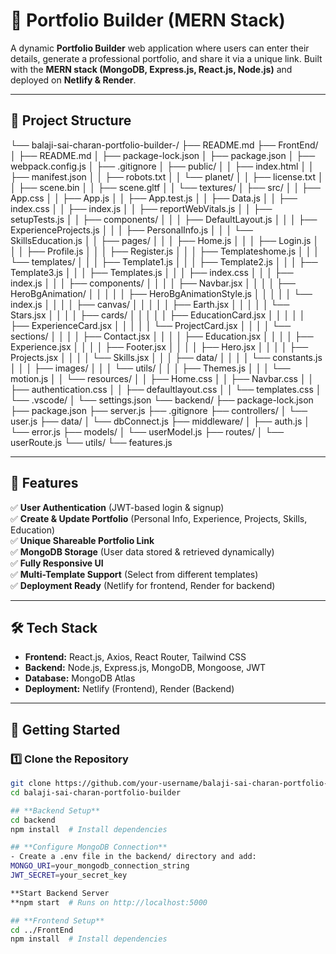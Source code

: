 # 🚀 Portfolio Builder (MERN Stack)

A dynamic **Portfolio Builder** web application where users can enter their details, generate a professional portfolio, and share it via a unique link. Built with the **MERN stack (MongoDB, Express.js, React.js, Node.js)** and deployed on **Netlify & Render**.

---

## 📂 Project Structure
└── balaji-sai-charan-portfolio-builder-/
├── README.md
├── FrontEnd/
│ ├── README.md
│ ├── package-lock.json
│ ├── package.json
│ ├── webpack.config.js
│ ├── .gitignore
│ ├── public/
│ │ ├── index.html
│ │ ├── manifest.json
│ │ ├── robots.txt
│ │ └── planet/
│ │ ├── license.txt
│ │ ├── scene.bin
│ │ ├── scene.gltf
│ │ └── textures/
│ ├── src/
│ │ ├── App.css
│ │ ├── App.js
│ │ ├── App.test.js
│ │ ├── Data.js
│ │ ├── index.css
│ │ ├── index.js
│ │ ├── reportWebVitals.js
│ │ ├── setupTests.js
│ │ ├── components/
│ │ │ ├── DefaultLayout.js
│ │ │ ├── ExperienceProjects.js
│ │ │ ├── PersonalInfo.js
│ │ │ └── SkillsEducation.js
│ │ ├── pages/
│ │ │ ├── Home.js
│ │ │ ├── Login.js
│ │ │ ├── Profile.js
│ │ │ ├── Register.js
│ │ │ ├── Templateshome.js
│ │ │ └── templates/
│ │ │ ├── Template1.js
│ │ │ ├── Template2.js
│ │ │ ├── Template3.js
│ │ │ ├── Templates.js
│ │ │ ├── index.css
│ │ │ ├── index.js
│ │ │ ├── components/
│ │ │ │ ├── Navbar.jsx
│ │ │ │ ├── HeroBgAnimation/
│ │ │ │ │ ├── HeroBgAnimationStyle.js
│ │ │ │ │ └── index.js
│ │ │ │ ├── canvas/
│ │ │ │ │ ├── Earth.jsx
│ │ │ │ │ └── Stars.jsx
│ │ │ │ ├── cards/
│ │ │ │ │ ├── EducationCard.jsx
│ │ │ │ │ ├── ExperienceCard.jsx
│ │ │ │ │ └── ProjectCard.jsx
│ │ │ │ └── sections/
│ │ │ │ ├── Contact.jsx
│ │ │ │ ├── Education.jsx
│ │ │ │ ├── Experience.jsx
│ │ │ │ ├── Footer.jsx
│ │ │ │ ├── Hero.jsx
│ │ │ │ ├── Projects.jsx
│ │ │ │ └── Skills.jsx
│ │ │ ├── data/
│ │ │ │ └── constants.js
│ │ │ ├── images/
│ │ │ └── utils/
│ │ │ ├── Themes.js
│ │ │ └── motion.js
│ │ └── resources/
│ │ ├── Home.css
│ │ ├── Navbar.css
│ │ ├── authentication.css
│ │ ├── defaultlayout.css
│ │ └── templates.css
│ └── .vscode/
│ └── settings.json
└── backend/
├── package-lock.json
├── package.json
├── server.js
├── .gitignore
├── controllers/
│ └── user.js
├── data/
│ └── dbConnect.js
├── middleware/
│ ├── auth.js
│ └── error.js
├── models/
│ └── userModel.js
├── routes/
│ └── userRoute.js
└── utils/
└── features.js


---

## 🎯 **Features**
✅ **User Authentication** (JWT-based login & signup)  
✅ **Create & Update Portfolio** (Personal Info, Experience, Projects, Skills, Education)  
✅ **Unique Shareable Portfolio Link**  
✅ **MongoDB Storage** (User data stored & retrieved dynamically)  
✅ **Fully Responsive UI**  
✅ **Multi-Template Support** (Select from different templates)  
✅ **Deployment Ready** (Netlify for frontend, Render for backend)

---

## 🛠️ **Tech Stack**
- **Frontend:** React.js, Axios, React Router, Tailwind CSS  
- **Backend:** Node.js, Express.js, MongoDB, Mongoose, JWT  
- **Database:** MongoDB Atlas  
- **Deployment:** Netlify (Frontend), Render (Backend)  

---

## 🚀 **Getting Started**

### 1️⃣ Clone the Repository
```bash
git clone https://github.com/your-username/balaji-sai-charan-portfolio-builder.git
cd balaji-sai-charan-portfolio-builder

## **Backend Setup**
cd backend
npm install  # Install dependencies

## **Configure MongoDB Connection**
- Create a .env file in the backend/ directory and add:
MONGO_URI=your_mongodb_connection_string
JWT_SECRET=your_secret_key

**Start Backend Server
**npm start  # Runs on http://localhost:5000

## **Frontend Setup**
cd ../FrontEnd
npm install  # Install dependencies


